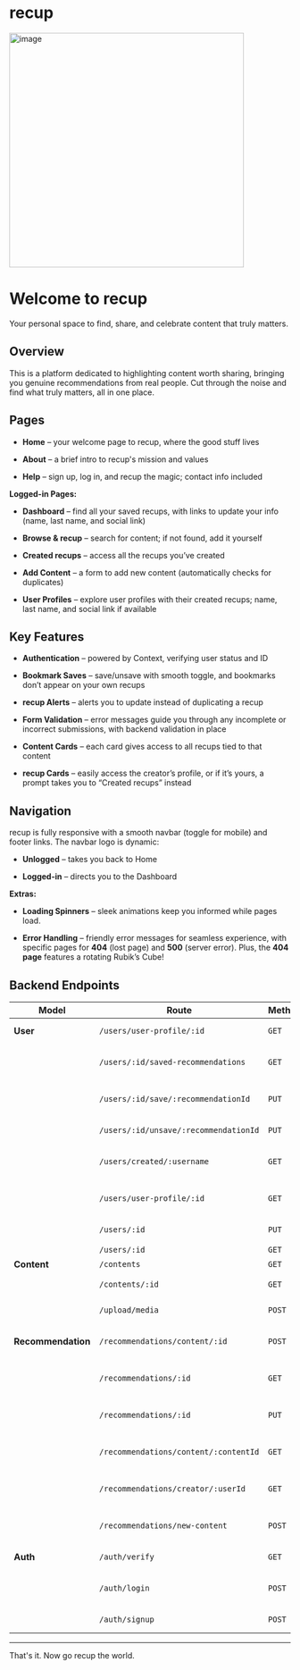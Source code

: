# recup 

<img width="420" alt="image" src="https://github.com/user-attachments/assets/8eda20f4-a204-4f67-accd-b2548849c122">

**Welcome to recup**
=========

Your personal space to find, share, and celebrate content that truly matters.


**Overview**
------------

This is a platform dedicated to highlighting content worth sharing, bringing you genuine recommendations from real people. Cut through the noise and find what truly matters, all in one place.

**Pages**
---------

*   **Home** – your welcome page to recup, where the good stuff lives
    
*   **About** – a brief intro to recup's mission and values
    
*   **Help** – sign up, log in, and recup the magic; contact info included
    

**Logged-in Pages:**

*   **Dashboard** – find all your saved recups, with links to update your info (name, last name, and social link)
    
*   **Browse & recup** – search for content; if not found, add it yourself
    
*   **Created recups** – access all the recups you’ve created
    
*   **Add Content** – a form to add new content (automatically checks for duplicates)
    
*   **User Profiles** – explore user profiles with their created recups; name, last name, and social link if available
    

**Key Features**
----------------

*   **Authentication** – powered by Context, verifying user status and ID
    
*   **Bookmark Saves** – save/unsave with smooth toggle, and bookmarks don’t appear on your own recups
    
*   **recup Alerts** – alerts you to update instead of duplicating a recup
    
*   **Form Validation** – error messages guide you through any incomplete or incorrect submissions, with backend validation in place
    
*   **Content Cards** – each card gives access to all recups tied to that content
    
*   **recup Cards** – easily access the creator’s profile, or if it’s yours, a prompt takes you to “Created recups” instead
    

**Navigation**
--------------

recup is fully responsive with a smooth navbar (toggle for mobile) and footer links. The navbar logo is dynamic:

*   **Unlogged** – takes you back to Home
    
*   **Logged-in** – directs you to the Dashboard

**Extras:**

*   **Loading Spinners** – sleek animations keep you informed while pages load.
    
*   **Error Handling** – friendly error messages for seamless experience, with specific pages for **404** (lost page) and **500** (server error). Plus, the **404 page** features a rotating Rubik’s Cube!
    

**Backend Endpoints**
---------------------

|**Model**|**Route**|**Method**|**Description**|
|---|---|---|---|
|**User**|`/users/user-profile/:id`|`GET`|Fetch user profile data|
||`/users/:id/saved-recommendations`|`GET`|Get saved recommendations by user|
||`/users/:id/save/:recommendationId`|`PUT`|Save a recommendation for the user|
||`/users/:id/unsave/:recommendationId`|`PUT`|Unsave a recommendation|
||`/users/created/:username`|`GET`|Fetch user’s created recups by username|
||`/users/user-profile/:id`|`GET`|Get full profile data for the logged user|
||`/users/:id`|`PUT`|Update user profile data|
||`/users/:id`|`GET`|Fetch user profile|
|**Content**|`/contents`|`GET`|Fetch all content|
||`/contents/:id`|`GET`|Fetch details of specific content|
||`/upload/media`|`POST`|Upload media file via Cloudinary|
|**Recommendation**|`/recommendations/content/:id`|`POST`|Create a new recommendation for content|
||`/recommendations/:id`|`GET`|Fetch a single recommendation by ID|
||`/recommendations/:id`|`PUT`|Update an existing recommendation|
||`/recommendations/content/:contentId`|`GET`|Fetch all recommendations by content ID|
||`/recommendations/creator/:userId`|`GET`|Fetch all recommendations by the user|
||`/recommendations/new-content`|`POST`|Submit a new content and create a recup|
|**Auth**|`/auth/verify`|`GET`|Verify user’s authentication|
||`/auth/login`|`POST`|Login user and generate auth token|
||`/auth/signup`|`POST`|Sign up a new user|


---------------------


That's it. Now go recup the world.
